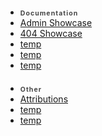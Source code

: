 * <div style="margin-top: 20px; letter-spacing: .1em; opacity: .8; font-size: .75em; font-weight: 700;">Documentation</div>
* [Admin Showcase](/_admin/secret/testing/showcase.md)
* [404 Showcase](/_404.md)
* [temp]()
* [temp]()
* [temp]()
* <div style="margin-top: 20px; letter-spacing: .1em; opacity: .8; font-size: .75em; font-weight: 700;">Other</div>
* [Attributions](/other/attributions.md)
* [temp]()
* [temp]()